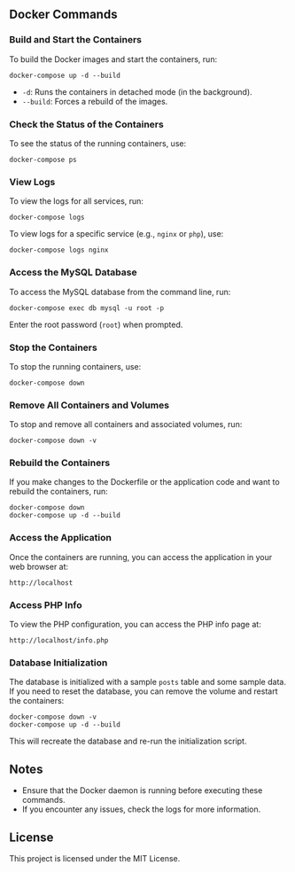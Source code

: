 ## Docker Commands

### Build and Start the Containers

To build the Docker images and start the containers, run:

```
docker-compose up -d --build
```

- `-d`: Runs the containers in detached mode (in the background).
- `--build`: Forces a rebuild of the images.

### Check the Status of the Containers

To see the status of the running containers, use:

```
docker-compose ps
```

### View Logs

To view the logs for all services, run:

```
docker-compose logs
```

To view logs for a specific service (e.g., `nginx` or `php`), use:

```
docker-compose logs nginx
```

### Access the MySQL Database

To access the MySQL database from the command line, run:

```
docker-compose exec db mysql -u root -p
```

Enter the root password (`root`) when prompted.

### Stop the Containers

To stop the running containers, use:

```
docker-compose down
```

### Remove All Containers and Volumes

To stop and remove all containers and associated volumes, run:

```
docker-compose down -v
```

### Rebuild the Containers

If you make changes to the Dockerfile or the application code and want to rebuild the containers, run:

```
docker-compose down
docker-compose up -d --build
```

### Access the Application

Once the containers are running, you can access the application in your web browser at:

```
http://localhost
```

### Access PHP Info

To view the PHP configuration, you can access the PHP info page at:

```
http://localhost/info.php
```

### Database Initialization

The database is initialized with a sample `posts` table and some sample data. If you need to reset the database, you can remove the volume and restart the containers:

```
docker-compose down -v
docker-compose up -d --build
```

This will recreate the database and re-run the initialization script.

## Notes

- Ensure that the Docker daemon is running before executing these commands.
- If you encounter any issues, check the logs for more information.

## License

This project is licensed under the MIT License.
